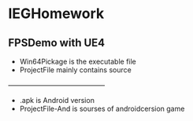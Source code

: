 # IEGHomework

## FPSDemo with UE4

* Win64Pickage is the executable file
* ProjectFile mainly contains source

——————————————
* .apk is Android version
* ProjectFile-And is sourses of androidcersion game
